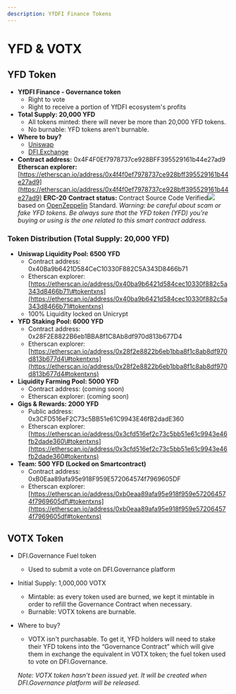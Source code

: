 ```yaml
---
description: YfDFI Finance Tokens
---
```


# YFD & VOTX

## YFD Token

* **YfDFI Finance - Governance token**
  * Right to vote
  * Right to receive a portion of YfDFI ecosystem's profits
* **Total Supply: 20,000 YFD**
  * All tokens minted: there will never be more than 20,000 YFD tokens.
  * No burnable: YFD tokens aren't burnable.
* **Where to buy?**
  * [Uniswap](https://app.uniswap.org/#/swap?inputCurrency=ETH&outputCurrency=0x4f4f0ef7978737ce928bff395529161b44e27ad9)
  * [DFI.Exchange](https://dfi.exchange)
* **Contract address:** 0x4F4F0Ef7978737ce928BFF395529161b44e27ad9 **Etherscan explorer:** [https://etherscan.io/address/0x4f4f0ef7978737ce928bff395529161b44e27ad9](https://etherscan.io/address/0x4f4f0ef7978737ce928bff395529161b44e27ad9) **ERC-20** **Contract status:**  Contract Source Code Verified![](https://bitcoin-ev.org/s/done.svg) based on [OpenZeppelin](https://openzeppelin.org) Standard.  _Warning: be careful about scam or fake YFD tokens. Be always sure that the YFD token \(YFD\) you're buying or using is the one related to this smart contract address._

### Token Distribution \(Total Supply: 20,000 YFD\)

* **Uniswap Liquidity Pool: 6500 YFD**
  * Contract address: 0x40Ba9b6421D584CeC10330F882C5A343D8466b71
  * Etherscan explorer: [https://etherscan.io/address/0x40ba9b6421d584cec10330f882c5a343d8466b71\#tokentxns](https://etherscan.io/address/0x40ba9b6421d584cec10330f882c5a343d8466b71#tokentxns)
  * 100% Liquidity locked on Unicrypt
* **YFD Staking Pool: 6000 YFD**
  * Contract address: 0x28F2E8822B6eb1BBA8f1C8Ab8df970d813b677D4
  * Etherscan explorer: [https://etherscan.io/address/0x28f2e8822b6eb1bba8f1c8ab8df970d813b677d4\#tokentxns](https://etherscan.io/address/0x28f2e8822b6eb1bba8f1c8ab8df970d813b677d4#tokentxns)
* **Liquidity Farming Pool: 5000 YFD**
  * Contract address: \(coming soon\)
  * Etherscan explorer: \(coming soon\)
* **Gigs & Rewards: 2000 YFD**
  * Public address: 0x3CFD516eF2C73c5BB51e61C9943E46fB2dadE360
  * Etherscan explorer: [https://etherscan.io/address/0x3cfd516ef2c73c5bb51e61c9943e46fb2dade360\#tokentxns](https://etherscan.io/address/0x3cfd516ef2c73c5bb51e61c9943e46fb2dade360#tokentxns)
* **Team: 500 YFD \(Locked on Smartcontract\)**
  * Contract address: 0xB0Eaa89afa95e918F959E572064574f7969605DF
  * Etherscan explorer: [https://etherscan.io/address/0xb0eaa89afa95e918f959e572064574f7969605df\#tokentxns](https://etherscan.io/address/0xb0eaa89afa95e918f959e572064574f7969605df#tokentxns)

## VOTX Token

* DFI.Governance Fuel token
  * Used to submit a vote on DFI.Governance platform
* Initial Supply: 1,000,000 VOTX
  * Mintable: as every token used are burned, we kept it mintable in order to refill the Governance Contract when necessary.
  * Burnable: VOTX tokens are burnable.
* Where to buy?

  * VOTX isn't purchasable. To get it, YFD holders will need to stake their YFD tokens into the “Governance Contract” which will give them in exchange the equivalent in VOTX token; the fuel token used to vote on DFI.Governance.



  _Note: VOTX token hasn't been issued yet. It will be created when DFI.Governance platform will be released._

